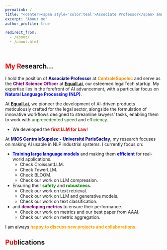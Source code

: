 ```yaml
---
permalink: / 
title: "<center><span style='color:teal'>Associate Professor</span> and Co-founder of **<span style='color:red'>[Equall.ai](https://equall.ai/)</span>**</center>"
excerpt: "About me"
author_profile: true

redirect_from:
  - /about/
  - /about.html

---
```



<span style="color:red">My R</span>esearch...
------
I hold the position of **<span style="color:navy">Associate Professor</span>** at **<span style="color:darkorange">CentraleSupelec</span>** and serve as the **<span style="color:purple">Chief Science Officer</span>** at **<span style="color:red">[Equall.ai](https://equall.ai/)</span>**, our esteemed legalTech startup. My expertise lies in the forefront of AI advancement, with a particular focus on **<span style="color:blue">Natural Language Processing (NLP)</span>**.

At **<span style="color:red">[Equall.ai](https://equall.ai/)</span>**, we pioneer the development of AI-driven products meticulously crafted for the legal sector, alongside the formulation of innovative workflows designed to streamline lawyers’ tasks, enabling them to work with <span style="color:darkgreen">unprecedented speed</span> and <span style="color:darkgreen">efficiency</span>.

- We developed the <span style="color:red">**first LLM for Law**</span>!

At **<span style="color:navy">MICS CentraleSupelec - Université ParisSaclay</span>**, my research focuses on making AI usable in NLP industrial systems. I currently focus on:
- <span style="color:blue">**Training large language models**</span> and making them <span style="color:blue">**efficient**</span> for real-world applications.
   - Check CroissantLLM.
   - Check TowerLLM.
   - Check BLOOM.
   - Check our work on LLM compression.
- Ensuring their <span style="color:green">**safety**</span> and <span style="color:green">**robustness**</span>.
   - Check our work on text retrieval.
   - Check our work on LLM and generative models.
   - Check our work on text classification.
- and <span style="color:purple">**developing metrics**</span> to ensure their performance.
   - Check our work on metrics and our best paper from AAAI.
   - Check our work on metric aggregation.

I am always <span style="color:orange">**happy to discuss new projects and collaborations**</span>.

<span style="color:red">Pub</span>lications
------

<script src="https://bibbase.org/show?bib=https://dblp.org/pid/229/3167.bib&jsonp=1"></script>
